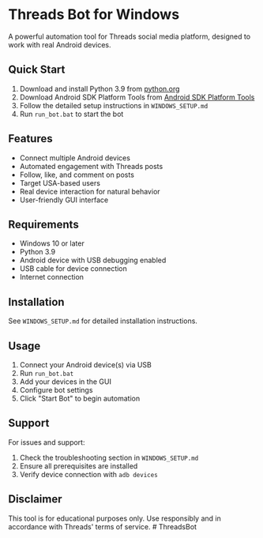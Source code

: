 # Threads Bot for Windows

A powerful automation tool for Threads social media platform, designed to work with real Android devices.

## Quick Start

1. Download and install Python 3.9 from [python.org](https://www.python.org/downloads/release/python-3913/)
2. Download Android SDK Platform Tools from [Android SDK Platform Tools](https://developer.android.com/tools/releases/platform-tools)
3. Follow the detailed setup instructions in `WINDOWS_SETUP.md`
4. Run `run_bot.bat` to start the bot

## Features

- Connect multiple Android devices
- Automated engagement with Threads posts
- Follow, like, and comment on posts
- Target USA-based users
- Real device interaction for natural behavior
- User-friendly GUI interface

## Requirements

- Windows 10 or later
- Python 3.9
- Android device with USB debugging enabled
- USB cable for device connection
- Internet connection

## Installation

See `WINDOWS_SETUP.md` for detailed installation instructions.

## Usage

1. Connect your Android device(s) via USB
2. Run `run_bot.bat`
3. Add your devices in the GUI
4. Configure bot settings
5. Click "Start Bot" to begin automation

## Support

For issues and support:
1. Check the troubleshooting section in `WINDOWS_SETUP.md`
2. Ensure all prerequisites are installed
3. Verify device connection with `adb devices`

## Disclaimer

This tool is for educational purposes only. Use responsibly and in accordance with Threads' terms of service.
#   T h r e a d s B o t  
 